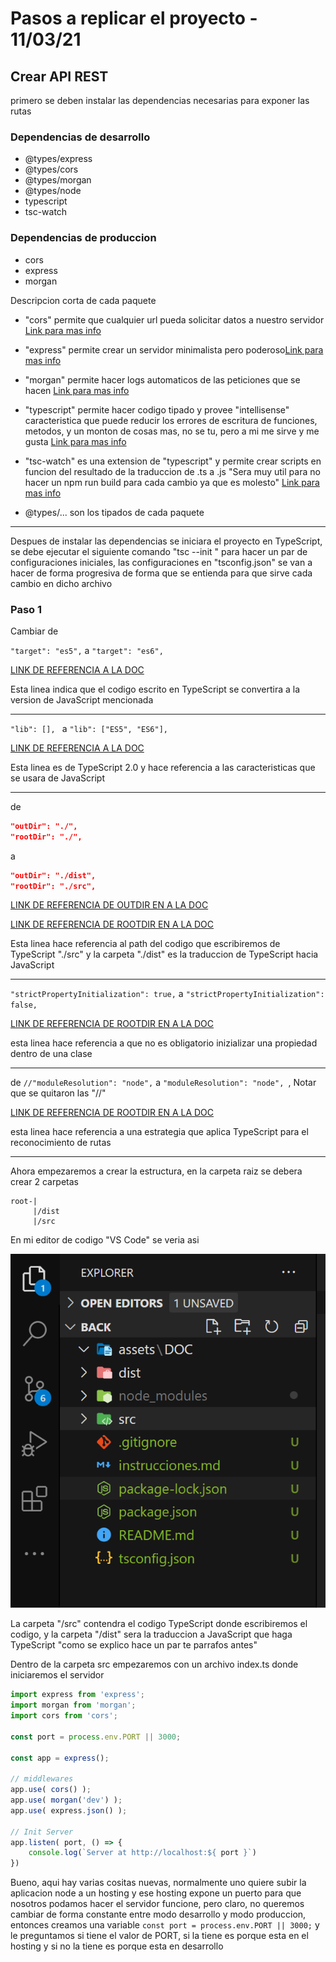 # Pasos a replicar el proyecto - 11/03/21

## Crear API REST

primero se deben instalar las dependencias necesarias para exponer las rutas 

### Dependencias de desarrollo
* @types/express
* @types/cors
* @types/morgan 
* @types/node
* typescript
* tsc-watch

### Dependencias de produccion 
* cors
* express
* morgan
 
Descripcion corta de cada paquete

* "cors" permite que cualquier url pueda solicitar datos a nuestro servidor [Link para mas info](https://www.npmjs.com/package/cors)

* "express" permite crear un servidor minimalista pero poderoso[Link para mas info](https://www.npmjs.com/package/express)

* "morgan" permite hacer logs automaticos de las peticiones que se hacen [Link para mas info](https://www.npmjs.com/package/morgan)

* "typescript" permite hacer codigo tipado y provee "intellisense" caracteristica que puede reducir los errores de escritura de funciones, metodos, y un monton de cosas mas, no se tu, pero a mi me sirve y me gusta [Link para mas info](https://www.npmjs.com/package/typescript)

* "tsc-watch" es una extension de "typescript" y permite crear scripts en funcion del resultado de la traduccion de .ts a .js "Sera muy util para no hacer un npm run build para cada cambio ya que es molesto" [Link para mas info]( https://www.npmjs.com/package/tsc-watch)

* @types/... son los tipados de cada paquete
___

Despues de instalar las dependencias se iniciara el proyecto en TypeScript, se debe ejecutar el siguiente comando "tsc --init " para hacer un par de configuraciones iniciales, las configuraciones en "tsconfig.json" se van a hacer de forma progresiva de forma que se entienda para que sirve cada cambio en dicho archivo 

### Paso 1

Cambiar de 

`"target": "es5",` a `"target": "es6",`

[LINK DE REFERENCIA A LA DOC](https://www.typescriptlang.org/tsconfig#target)

Esta linea indica que el codigo escrito en TypeScript se convertira a la version de JavaScript mencionada

___

`"lib": [], ` a  `"lib": ["ES5", "ES6"],`

[LINK DE REFERENCIA A LA DOC](https://www.typescriptlang.org/tsconfig#lib)

Esta linea es de TypeScript 2.0 y hace referencia a las 
caracteristicas que se usara de JavaScript

___
de 
```json
"outDir": "./",
"rootDir": "./",
```
a
```json
"outDir": "./dist",
"rootDir": "./src",
```

[LINK DE REFERENCIA DE OUTDIR EN A LA DOC](https://www.typescriptlang.org/tsconfig#outDir)

[LINK DE REFERENCIA DE ROOTDIR EN A LA DOC](https://www.typescriptlang.org/tsconfig#rootDir)

Esta linea hace referencia al path del codigo que escribiremos de TypeScript "./src" y la carpeta "./dist" es la traduccion de TypeScript hacia JavaScript

___

`"strictPropertyInitialization": true,` a `"strictPropertyInitialization": false,`

[LINK DE REFERENCIA DE ROOTDIR EN A LA DOC](https://www.typescriptlang.org/tsconfig#strictPropertyInitialization)

esta linea hace referencia a que no es obligatorio inizializar una propiedad dentro de una clase 
___

de `//"moduleResolution": "node",` a `"moduleResolution": "node", `, Notar que se quitaron las "//"

[LINK DE REFERENCIA DE ROOTDIR EN A LA DOC](https://www.typescriptlang.org/tsconfig#moduleResolution)

esta linea hace referencia a una estrategia que aplica TypeScript para el reconocimiento de rutas
___

Ahora empezaremos a crear la estructura, en la carpeta raiz se debera crear 2 carpetas

``` 
root-|
     |/dist
     |/src
```

En mi editor de codigo "VS Code" se veria asi 

![Folder](assets\DOC\folder.png)

La carpeta "/src" contendra el codigo TypeScript donde escribiremos el codigo, y la carpeta "/dist" sera la traduccion a JavaScript que haga TypeScript "como se explico hace un par te parrafos antes"

Dentro de la carpeta src empezaremos con un archivo index.ts donde iniciaremos el servidor 

```ts
import express from 'express';
import morgan from 'morgan';
import cors from 'cors';

const port = process.env.PORT || 3000;

const app = express();

// middlewares
app.use( cors() );
app.use( morgan('dev') );
app.use( express.json() );

// Init Server
app.listen( port, () => {
    console.log(`Server at http://localhost:${ port }`)
})

```

Bueno, aqui hay varias cositas nuevas, normalmente uno quiere subir la aplicacion node a un hosting y ese hosting expone un puerto para que nosotros podamos hacer el servidor funcione, pero claro, no queremos cambiar de forma constante entre modo desarrollo y modo produccion, entonces creamos una variable `const port = process.env.PORT || 3000;` y le preguntamos si tiene el valor de PORT, si la tiene es porque esta en el hosting y si no la tiene es porque esta en desarrollo

<!-- Conexión con base de datos -->

<!-- CRUD -->
